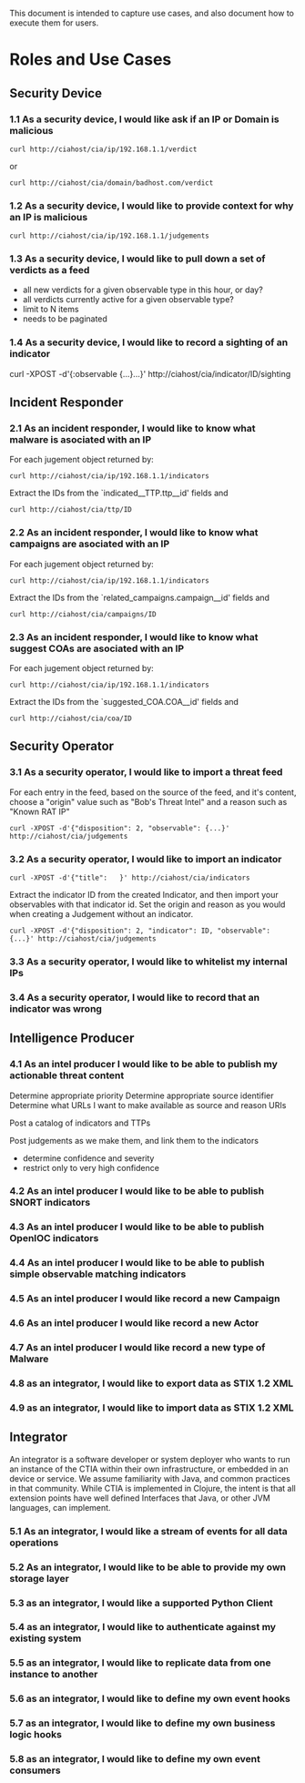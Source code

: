 This document is intended to capture use cases, and also document how
to execute them for users.


# Roles and Use Cases

## Security Device

### 1.1 As a security device, I would like ask if an IP or Domain is malicious

    curl http://ciahost/cia/ip/192.168.1.1/verdict

or

    curl http://ciahost/cia/domain/badhost.com/verdict

### 1.2 As a security device, I would like to provide context for why an IP is malicious

    curl http://ciahost/cia/ip/192.168.1.1/judgements

### 1.3 As a security device, I would like to pull down a set of verdicts as a feed
 - all new verdicts for a given observable type in this hour, or day?
 - all verdicts currently active for a given observable type?
 - limit to N items
 - needs to be paginated

### 1.4 As a security device, I would like to record a sighting of an indicator

curl -XPOST -d'{:observable {...}...}' http://ciahost/cia/indicator/ID/sighting

## Incident Responder

### 2.1 As an incident responder, I would like to know what malware is asociated with an IP

For each jugement object returned by:

    curl http://ciahost/cia/ip/192.168.1.1/indicators

Extract the IDs from the `indicated__TTP.ttp__id' fields and

    curl http://ciahost/cia/ttp/ID

### 2.2 As an incident responder, I would like to know what campaigns are asociated with an IP

For each jugement object returned by:

    curl http://ciahost/cia/ip/192.168.1.1/indicators

Extract the IDs from the `related_campaigns.campaign__id' fields and

    curl http://ciahost/cia/campaigns/ID

### 2.3 As an incident responder, I would like to know what suggest COAs are asociated with an IP

For each jugement object returned by:

    curl http://ciahost/cia/ip/192.168.1.1/indicators

Extract the IDs from the `suggested_COA.COA__id' fields and

    curl http://ciahost/cia/coa/ID

## Security Operator

### 3.1 As a security operator, I would like to import a threat feed

For each entry in the feed, based on the source of the feed, and it's
content, choose a "origin" value such as "Bob's Threat Intel" and a
reason such as "Known RAT IP"

    curl -XPOST -d'{"disposition": 2, "observable": {...}' http://ciahost/cia/judgements

### 3.2 As a security operator, I would like to import an indicator

    curl -XPOST -d'{"title":   }' http://ciahost/cia/indicators

Extract the indicator ID from the created Indicator, and then import
your observables with that indicator id.  Set the origin and reason as
you would when creating a Judgement without an indicator.

    curl -XPOST -d'{"disposition": 2, "indicator": ID, "observable": {...}' http://ciahost/cia/judgements

### 3.3 As a security operator, I would like to whitelist my internal IPs

### 3.4 As a security operator, I would like to record that an indicator was wrong

## Intelligence Producer

### 4.1 As an intel producer I would like to be able to publish my actionable threat content ###

Determine appropriate priority
Determine appropriate source identifier
Determine what URLs I want to make available as source and reason URIs

Post a catalog of indicators and TTPs

Post judgements as we make them, and link them to the indicators
  - determine confidence and severity
  - restrict only to very high confidence

### 4.2 As an intel producer I would like to be able to publish SNORT indicators

### 4.3 As an intel producer I would like to be able to publish OpenIOC indicators

### 4.4 As an intel producer I would like to be able to publish simple observable matching indicators

### 4.5 As an intel producer I would like record a new Campaign

### 4.6 As an intel producer I would like record a new Actor

### 4.7 As an intel producer I would like record a new type of Malware

### 4.8 as an integrator, I would like to export data as STIX 1.2 XML

### 4.9 as an integrator, I would like to import data as STIX 1.2 XML


## Integrator

An integrator is a software developer or system deployer who wants to
run an instance of the CTIA within their own infrastructure, or
embedded in an device or service.  We assume familiarity with Java,
and common practices in that community.  While CTIA is implemented in
Clojure, the intent is that all extension points have well defined
Interfaces that Java, or other JVM languages, can implement.

### 5.1 As an integrator, I would like a stream of events for all data operations

### 5.2 As an integrator, I would like to be able to provide my own storage layer

### 5.3 as an integrator, I would like a supported Python Client

### 5.4 as an integrator, I would like to authenticate against my existing system

### 5.5 as an integrator, I would like to replicate data from one instance to another

### 5.6 as an integrator, I would like to define my own event hooks

### 5.7 as an integrator, I would like to define my own business logic hooks

### 5.8 as an integrator, I would like to define my own event consumers





